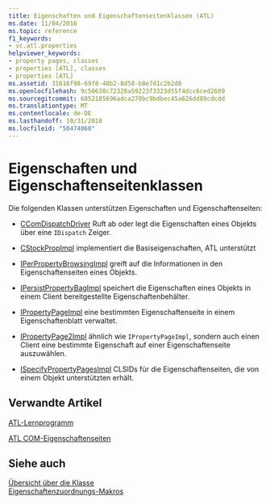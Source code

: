 ```yaml
---
title: Eigenschaften und Eigenschaftenseitenklassen (ATL)
ms.date: 11/04/2016
ms.topic: reference
f1_keywords:
- vc.atl.properties
helpviewer_keywords:
- property pages, classes
- properties [ATL], classes
- properties [ATL]
ms.assetid: 31616f98-69f8-48b2-8d58-b8e7d1c2b2d8
ms.openlocfilehash: 9c56638c72328a59223f3323d55f4dcc6ced2609
ms.sourcegitcommit: 6052185696adca270bc9bdbec45a626dd89cdcdd
ms.translationtype: MT
ms.contentlocale: de-DE
ms.lasthandoff: 10/31/2018
ms.locfileid: "50474060"
---
```

# <a name="properties-and-property-pages-classes"></a>Eigenschaften und Eigenschaftenseitenklassen

Die folgenden Klassen unterstützen Eigenschaften und Eigenschaftenseiten:

- [CComDispatchDriver](../atl/reference/atl-typedefs.md#ccomdispatchdriver) Ruft ab oder legt die Eigenschaften eines Objekts über eine `IDispatch` Zeiger.

- [CStockPropImpl](../atl/reference/cstockpropimpl-class.md) implementiert die Basiseigenschaften, ATL unterstützt

- [IPerPropertyBrowsingImpl](../atl/reference/iperpropertybrowsingimpl-class.md) greift auf die Informationen in den Eigenschaftenseiten eines Objekts.

- [IPersistPropertyBagImpl](../atl/reference/ipersistpropertybagimpl-class.md) speichert die Eigenschaften eines Objekts in einem Client bereitgestellte Eigenschaftenbehälter.

- [IPropertyPageImpl](../atl/reference/ipropertypageimpl-class.md) eine bestimmten Eigenschaftenseite in einem Eigenschaftenblatt verwaltet.

- [IPropertyPage2Impl](../atl/reference/ipropertypage2impl-class.md) ähnlich wie `IPropertyPageImpl`, sondern auch einen Client eine bestimmte Eigenschaft auf einer Eigenschaftenseite auszuwählen.

- [ISpecifyPropertyPagesImpl](../atl/reference/ispecifypropertypagesimpl-class.md) CLSIDs für die Eigenschaftenseiten, die von einem Objekt unterstützten erhält.

## <a name="related-articles"></a>Verwandte Artikel

[ATL-Lernprogramm](../atl/active-template-library-atl-tutorial.md)

[ATL COM-Eigenschaftenseiten](../atl/atl-com-property-pages.md)

## <a name="see-also"></a>Siehe auch

[Übersicht über die Klasse](../atl/atl-class-overview.md)<br/>
[Eigenschaftenzuordnungs-Makros](../atl/reference/property-map-macros.md)

